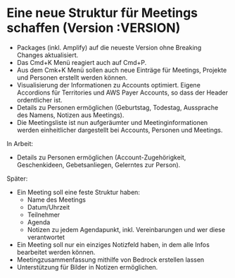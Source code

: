 # Eine neue Struktur für Meetings schaffen (Version :VERSION)

- Packages (inkl. Amplify) auf die neueste Version ohne Breaking Changes aktualisiert.
- Das Cmd+K Menü reagiert auch auf Cmd+P.
- Aus dem Cmk+K Menü sollen auch neue Einträge für Meetings, Projekte und Personen erstellt werden können.
- Visualisierung der Informationen zu Accounts optimiert. Eigene Accordions für Territories und AWS Payer Accounts, so dass der Header ordentlicher ist.
- Details zu Personen ermöglichen (Geburtstag, Todestag, Aussprache des Namens, Notizen aus Meetings).
- Die Meetingsliste ist nun aufgeräumter und Meetinginformationen werden einheitlicher dargestellt bei Accounts, Personen und Meetings.

In Arbeit:

- Details zu Personen ermöglichen (Account-Zugehörigkeit, Geschenkideen, Gebetsanliegen, Gelerntes zur Person).

Später:

- Ein Meeting soll eine feste Struktur haben:
  - Name des Meetings
  - Datum/Uhrzeit
  - Teilnehmer
  - Agenda
  - Notizen zu jedem Agendapunkt, inkl. Vereinbarungen und wer diese verantwortet
- Ein Meeting soll nur ein einziges Notizfeld haben, in dem alle Infos bearbeitet werden können.
- Meetingzusammenfassung mithilfe von Bedrock erstellen lassen
- Unterstützung für Bilder in Notizen ermöglichen.
